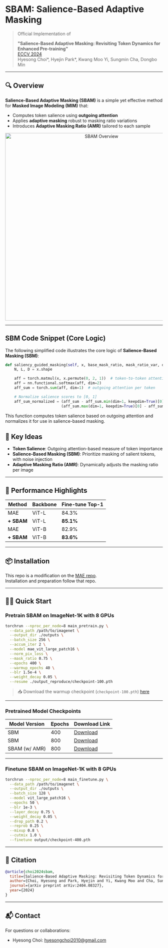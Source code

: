 # SBAM: Salience-Based Adaptive Masking

> Official Implementation of
>
> **"Salience-Based Adaptive Masking: Revisiting Token Dynamics for Enhanced Pre-training"**  
> [ECCV 2024](https://www.ecva.net/papers/eccv_2024/papers_ECCV/papers/10063.pdf)  
> Hyesong Choi\*, Hyejin Park\*, Kwang Moo Yi, Sungmin Cha, Dongbo Min

---

## 🔍 Overview

**Salience-Based Adaptive Masking (SBAM)** is a simple yet effective method for **Masked Image Modeling (MIM)** that:

- Computes token salience using **outgoing attention**
- Applies **adaptive masking** robust to masking ratio variations
- Introduces **Adaptive Masking Ratio (AMR)** tailored to each sample

<p align="center">
  <img src="assets/sbam_diagram.png" alt="SBAM Overview" width="600">
</p>

---

## SBM Code Snippet (Core Logic)

The following simplified code illustrates the core logic of **Salience-Based Masking (SBM)**:

```python
def saliency_guided_masking(self, x, base_mask_ratio, mask_ratio_var, delta):
    N, L, D = x.shape

    aff = torch.matmul(x, x.permute(0, 2, 1))  # token-to-token attention
    aff = nn.functional.softmax(aff, dim=2)
    aff_sum = torch.sum(aff, dim=1)  # outgoing attention per token

    # Normalize salience scores to [0, 1]
    aff_sum_normalized = (aff_sum - aff_sum.min(dim=1, keepdim=True)[0]) / \
                         (aff_sum.max(dim=1, keepdim=True)[0] - aff_sum.min(dim=1, keepdim=True)[0])
```

This function computes token salience based on outgoing attention and normalizes it for use in salience-based masking.

## 🧠 Key Ideas

- **Token Salience**: Outgoing attention-based measure of token importance
- **Salience-Based Masking (SBM)**: Prioritize masking of salient tokens, with noise injection
- **Adaptive Masking Ratio (AMR)**: Dynamically adjusts the masking ratio per image

---

## 🚀 Performance Highlights

| Method       | Backbone | Fine-tune Top-1 |
|--------------|----------|------------------|
| MAE          | ViT-L    | 84.3%            |
| **+ SBAM**   | ViT-L    | **85.1%**        |
| MAE          | ViT-B    | 82.9%            |
| **+ SBAM**   | ViT-B    | **83.6%**        |

---

## 📦 Installation

This repo is a modification on the [MAE repo](https://github.com/facebookresearch/mae).  
Installation and preparation follow that repo.

---

## 🏃‍♀️ Quick Start

### Pretrain SBAM on ImageNet-1K with 8 GPUs

```bash
torchrun --nproc_per_node=8 main_pretrain.py \
  --data_path /path/to/imagenet \
  --output_dir ./outputs \
  --batch_size 256 \
  --accum_iter 2 \
  --model mae_vit_large_patch16 \
  --norm_pix_loss \
  --mask_ratio 0.75 \
  --epochs 400 \
  --warmup_epochs 40 \
  --blr 1.5e-4 \
  --weight_decay 0.05 \
  --resume ./output_reproduce/checkpoint-100.pth
```

> 📥 Download the warmup checkpoint (`checkpoint-100.pth`) [here](https://drive.google.com/file/d/1dkhpY8EwCtTkS7xw13dBNwzsUl5et3pj/view?usp=drive_link)

---

### Pretrained Model Checkpoints

| Model Version              | Epochs | Download Link                                                                 |
|---------------------------|--------|-------------------------------------------------------------------------------|
| SBM                       | 400    | [Download](https://drive.google.com/file/d/1LGPIMTxEdsA4b-rtQkKNpuS5KfWxnYVM/view?usp=drive_link) |
| SBM                       | 800    | [Download](https://drive.google.com/file/d/1smbobsinIhklcmJ_drog3t-dQRbJ0Tt6/view?usp=drive_link) |
| SBAM (w/ AMR)             | 800    | [Download](https://drive.google.com/file/d/18oYGqBdAPWoqmSCr-MMWps3swfF9geaB/view?usp=drive_link) |

---

### Finetune SBAM on ImageNet-1K with 8 GPUs

```bash
torchrun --nproc_per_node=8 main_finetune.py \
  --data_path /path/to/imagenet \
  --output_dir ./outputs \
  --batch_size 128 \
  --model vit_large_patch16 \
  --epochs 50 \
  --blr 1e-3 \
  --layer_decay 0.75 \
  --weight_decay 0.05 \
  --drop_path 0.2 \
  --reprob 0.25 \
  --mixup 0.8 \
  --cutmix 1.0 \
  --finetune output/checkpoint-400.pth
```

---

## 📜 Citation

```bibtex
@article{choi2024sbam,
  title={Salience-Based Adaptive Masking: Revisiting Token Dynamics for Enhanced Pre-training},
  author={Choi, Hyesong and Park, Hyejin and Yi, Kwang Moo and Cha, Sungmin and Min, Dongbo},
  journal={arXiv preprint arXiv:2404.08327},
  year={2024}
}
```

---

## 📬 Contact

For questions or collaborations:
- Hyesong Choi: hyesongchoi2010@gmail.com
